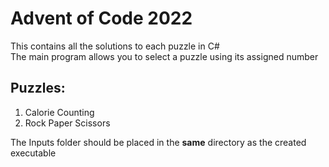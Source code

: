 # Advent of Code 2022
This contains all the solutions to each puzzle in C#  
The main program allows you to select a puzzle using its assigned number

## Puzzles:
1. Calorie Counting
2. Rock Paper Scissors

The Inputs folder should be placed in the **same** directory as the created executable
